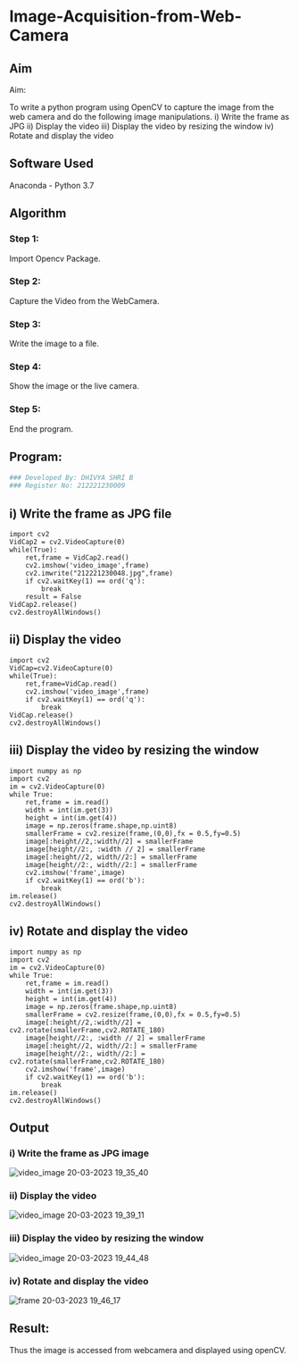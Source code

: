 # Image-Acquisition-from-Web-Camera
## Aim
 
Aim:
 
To write a python program using OpenCV to capture the image from the web camera and do the following image manipulations.
i) Write the frame as JPG 
ii) Display the video 
iii) Display the video by resizing the window
iv) Rotate and display the video

## Software Used
Anaconda - Python 3.7
## Algorithm
### Step 1:
Import Opencv Package.

### Step 2:
Capture the Video from the WebCamera.

### Step 3:
Write the image to a file.

### Step 4:
Show the image or the live camera.

### Step 5:
End the program.

## Program:
``` Python
### Developed By: DHIVYA SHRI B
### Register No: 212221230009
```

## i) Write the frame as JPG file
```
import cv2
VidCap2 = cv2.VideoCapture(0)
while(True):
    ret,frame = VidCap2.read()
    cv2.imshow('video_image',frame)
    cv2.imwrite("212221230048.jpg",frame)
    if cv2.waitKey(1) == ord('q'):
        break
    result = False
VidCap2.release()
cv2.destroyAllWindows()
```

## ii) Display the video
```
import cv2
VidCap=cv2.VideoCapture(0)
while(True):
    ret,frame=VidCap.read()
    cv2.imshow('video_image',frame)
    if cv2.waitKey(1) == ord('q'):
        break
VidCap.release()
cv2.destroyAllWindows()
```
## iii) Display the video by resizing the window
```
import numpy as np
import cv2
im = cv2.VideoCapture(0)
while True:
    ret,frame = im.read()
    width = int(im.get(3))
    height = int(im.get(4))
    image = np.zeros(frame.shape,np.uint8)
    smallerFrame = cv2.resize(frame,(0,0),fx = 0.5,fy=0.5)
    image[:height//2,:width//2] = smallerFrame
    image[height//2:, :width // 2] = smallerFrame
    image[:height//2, width//2:] = smallerFrame
    image[height//2:, width//2:] = smallerFrame
    cv2.imshow('frame',image)
    if cv2.waitKey(1) == ord('b'):
        break
im.release()
cv2.destroyAllWindows()
```
## iv) Rotate and display the video
```
import numpy as np
import cv2
im = cv2.VideoCapture(0)
while True:
    ret,frame = im.read()
    width = int(im.get(3))
    height = int(im.get(4))
    image = np.zeros(frame.shape,np.uint8)
    smallerFrame = cv2.resize(frame,(0,0),fx = 0.5,fy=0.5)
    image[:height//2,:width//2] = cv2.rotate(smallerFrame,cv2.ROTATE_180)
    image[height//2:, :width // 2] = smallerFrame
    image[:height//2, width//2:] = smallerFrame
    image[height//2:, width//2:] = cv2.rotate(smallerFrame,cv2.ROTATE_180)
    cv2.imshow('frame',image)
    if cv2.waitKey(1) == ord('b'):
        break
im.release()
cv2.destroyAllWindows()
```
## Output

### i) Write the frame as JPG image
![video_image 20-03-2023 19_35_40](https://user-images.githubusercontent.com/94505585/226369065-c62be9a6-6e39-4837-a287-3d383c288915.png)


### ii) Display the video
![video_image 20-03-2023 19_39_11](https://user-images.githubusercontent.com/94505585/226370036-c969cc40-4bb9-49b0-aa7b-543cd6d33e9e.png)



### iii) Display the video by resizing the window
![video_image 20-03-2023 19_44_48](https://user-images.githubusercontent.com/94505585/226370125-ecf7fc39-892f-4b01-a30a-15e27443f931.png)


### iv) Rotate and display the video
![frame 20-03-2023 19_46_17](https://user-images.githubusercontent.com/94505585/226370222-ca99b22a-536c-44a4-91ec-ef2a181fb925.png)

## Result:
Thus the image is accessed from webcamera and displayed using openCV.
